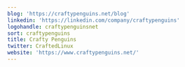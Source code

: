 ```yaml
---
blog: 'https://craftypenguins.net/blog'
linkedin: 'https://linkedin.com/company/craftypenguins'
logohandle: craftypenguinsnet
sort: craftypenguins
title: Crafty Penguins
twitter: CraftedLinux
website: 'https://www.craftypenguins.net/'
---
```

